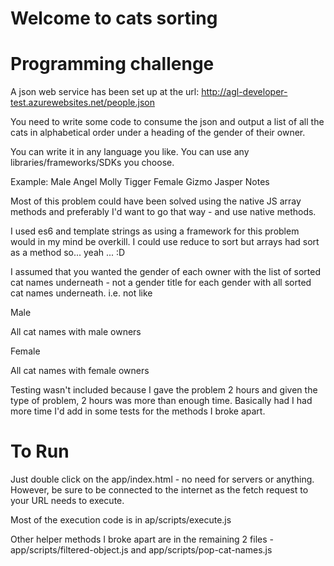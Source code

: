 # Welcome to cats sorting

# Programming challenge
A json web service has been set up at the url: http://agl-developer-test.azurewebsites.net/people.json

You need to write some code to consume the json and output a list of all the cats in alphabetical order under a heading of the gender of their owner.

You can write it in any language you like. You can use any libraries/frameworks/SDKs you choose.

Example:
Male
Angel
Molly
Tigger
Female
Gizmo
Jasper
Notes

Most of this problem could have been solved using the native JS array methods and preferably I'd want to go that way - and use native methods. 

I used es6 and template strings as using a framework for this problem would in my mind be overkill. I could use reduce to sort but arrays had sort as a method so... yeah ... :D

I assumed that you wanted the gender of each owner with the list of sorted cat names underneath - not a gender title for each gender with all sorted cat names underneath. i.e. not like 

Male 

All cat names with male owners

Female

All cat names with female owners

Testing wasn't included because I gave the problem 2 hours and given the type of problem, 2 hours was more than enough time. Basically had I had more time I'd add in some tests for the methods I broke apart. 


# To Run

Just double click on the app/index.html - no need for servers or anything. However, be sure to be connected to the internet as the fetch request to your URL needs to execute. 

Most of the execution code is in ap/scripts/execute.js

Other helper methods I broke apart are in the remaining 2 files - app/scripts/filtered-object.js and app/scripts/pop-cat-names.js